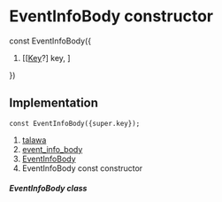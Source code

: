 
<div>

# EventInfoBody constructor

</div>


const EventInfoBody({

1.  [[[Key](https://api.flutter.dev/flutter/foundation/Key-class.html)?]
    key, ]

})



## Implementation

``` language-dart
const EventInfoBody({super.key});
```







1.  [talawa](../../index.html)
2.  [event_info_body](../../views_after_auth_screens_events_event_info_body/)
3.  [EventInfoBody](../../views_after_auth_screens_events_event_info_body/EventInfoBody-class.html)
4.  EventInfoBody const constructor

##### EventInfoBody class







